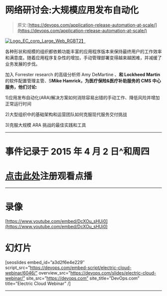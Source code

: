 # 网络研讨会:大规模应用发布自动化

> 原文:[https://devops.com/application-release-automation-at-scale/](https://devops.com/application-release-automation-at-scale/)

[![Logo_EC_corp_Large_Web_RGB](../Images/0bf17e5a4dba64c3134705085fb92588.png)T2】](https://devops.com/wp-content/uploads/2015/03/Logo_EC_corp_Large_Web_RGB.jpg)

各种形状和规模的组织都依赖功能丰富的应用程序版本来保持最终用户的工作效率和满意度。随着应用程序复杂性的增加，手动管理部署变得越来越困难，并减缓了业务发展的步伐。

加入 Forrester research 的高级分析师 Amy DeMartine 、**和 Lockheed Martin** 的软件配置管理主管、S**Mike Hamrick，为医疗保险&医疗补助服务的 CMS 中心服务，他们讨论:**

1)应用发布自动化(ARA)解决方案如何消除容易出错的手动工作、降低风险并增加正常运行时间

2)大型组织中的基础架构和运营团队如何克服现代服务交付挑战

3)克服大规模 ARA 挑战的最佳实践和工具

* * *

# 事件记录于 2015 年 4 月 2 日^和周四

# [点击此处](http://electric-cloud.com/resources/webinars/application-release-automation-ara-at-scale-featuring-forrester-center-for-medicare-medicaid/)注册观看点播

* * *

# 录像

[https://www.youtube.com/embed/DcXOu_sHUi0](https://www.youtube.com/embed/DcXOu_sHUi0)

# 幻灯片

[seoslides embed_id=”a3d2f6e4e229″ script_src=”https://devops.com/embed-script/electric-cloud-webinar/6046/” overview_src=”https://devops.com/slides/electric-cloud-webinar/” site_src=”https://devops.com” site_title=”DevOps.com” title=”Electric Cloud Webinar” /]

* * *